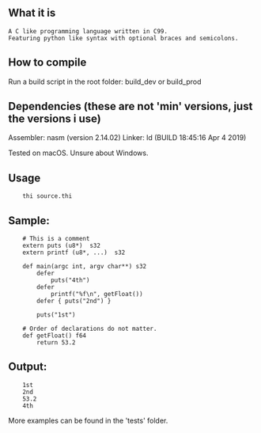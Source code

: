 ## What it is
    A C like programming language written in C99.
    Featuring python like syntax with optional braces and semicolons.

## How to compile
Run a build script in the root folder:
    build_dev or build_prod

## Dependencies (these are not 'min' versions, just the versions i use)
Assembler: nasm (version 2.14.02)
Linker: ld (BUILD 18:45:16 Apr  4 2019)

Tested on macOS. Unsure about Windows.

## Usage
    
        thi source.thi

## Sample:
        # This is a comment
        extern puts (u8*)  s32
        extern printf (u8*, ...)  s32
        
        def main(argc int, argv char**) s32
            defer
                puts("4th")
            defer
                printf("%f\n", getFloat())
            defer { puts("2nd") }

            puts("1st")

        # Order of declarations do not matter.
        def getFloat() f64
            return 53.2
            
## Output:

        1st
        2nd
        53.2
        4th

More examples can be found in the 'tests' folder.
